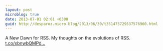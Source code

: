 ```yaml
---
layout: post
microblog: true
date: 2013-07-01 02:01 +0300
guid: http://desparoz.micro.blog/2013/06/30/t351475729537576960.html
---
```

A New Dawn for RSS. My thoughts on the evolutions of RSS. [t.co/xbnwbQMPd...](http://t.co/xbnwbQMPdc)
